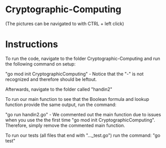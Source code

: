 # Cryptographic-Computing
(The pictures can be navigated to with CTRL + left click)

# Instructions #
To run the code, navigate to the folder Cryptographic-Computing and run the following command on setup:

"go mod init CryptographicComputing"
    - Notice that the "-" is not recognized and therefore should be leftout.

Afterwards, navigate to the folder called "handin2"

To run our main function to see that the Boolean formula and lookup function provide the same output, run the command:

"go run handin2.go" 
    - We commented out the main function due to issues when you use the the first time "go mod init CryptographicComputing". Therefore, simply remove the commented main function.

To run our tests (all files that end with "..._test.go") run the command:
"go test"
